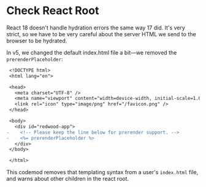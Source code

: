 # Check React Root

React 18 doesn't handle hydration errors the same way 17 did. It's very strict, so we have to be very careful about the server HTML we send to the browser to be hydrated.

In v5, we changed the default index.html file a bit—we removed the `prerenderPlaceholder`:

```diff
 <!DOCTYPE html>
 <html lang="en">

 <head>
   <meta charset="UTF-8" />
   <meta name="viewport" content="width=device-width, initial-scale=1.0" />
   <link rel="icon" type="image/png" href="/favicon.png" />
 </head>

 <body>
   <div id="redwood-app">
-    <!-- Please keep the line below for prerender support. -->
-    <%= prerenderPlaceholder %>
   </div>
 </body>

 </html>
```

This codemod removes that templating syntax from a user's `index.html` file, and warns about other children in the react root.
